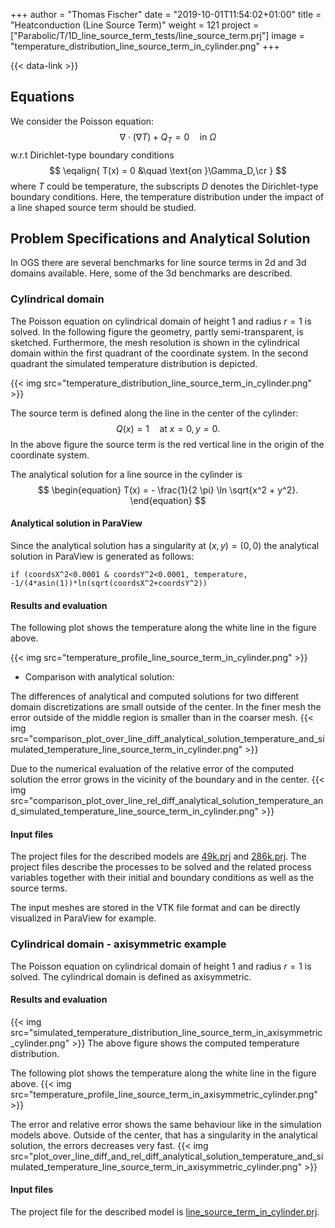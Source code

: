 +++
author = "Thomas Fischer"
date = "2019-10-01T11:54:02+01:00"
title = "Heatconduction (Line Source Term)"
weight = 121
project = ["Parabolic/T/1D_line_source_term_tests/line_source_term.prj"]
image = "temperature_distribution_line_source_term_in_cylinder.png"
+++

{{< data-link >}}

## Equations

We consider the Poisson equation:
$$
\begin{equation}
\nabla\cdot(\nabla T) + Q_T = 0 \quad \text{in }\Omega
\end{equation}$$
w.r.t Dirichlet-type boundary conditions
$$
\eqalign{
T(x) = 0 &\quad \text{on }\Gamma_D,\cr
}
$$
where $T$ could be temperature, the subscripts $D$ denotes the Dirichlet-type
boundary conditions. Here, the temperature distribution under the impact of a
line shaped source term should be studied.

## Problem Specifications and Analytical Solution

In OGS there are several benchmarks for line source terms in 2d and 3d domains
available. Here, some of the 3d benchmarks are described.

### Cylindrical domain

The Poisson equation on cylindrical domain of height $1$ and radius
$r=1$ is solved. In the following figure the geometry, partly semi-transparent,
is sketched. Furthermore, the mesh resolution is shown in the cylindrical domain
within the first quadrant of the coordinate system. In the second quadrant the
simulated temperature distribution is depicted.

{{< img src="temperature_distribution_line_source_term_in_cylinder.png" >}}

The source term is defined along the line in the center of the cylinder:
$$
\begin{equation}
Q(x) = 1 \quad \text{at } x=0, y=0.
\end{equation}
$$
In the above figure the source term is the red vertical line in the origin of
the coordinate system.

The analytical solution for a line source in the cylinder is
$$
\begin{equation}
T(x) = - \frac{1}{2 \pi} \ln \sqrt{x^2 + y^2}.
\end{equation}
$$

#### Analytical solution in ParaView

Since the analytical solution has a singularity at $(x, y) = (0, 0)$ the
analytical solution in ParaView is generated as follows:

```none
if (coordsX^2<0.0001 & coordsY^2<0.0001, temperature, -1/(4*asin(1))*ln(sqrt(coordsX^2+coordsY^2))
```

#### Results and evaluation

The following plot shows the temperature along the white line in the figure above.

{{< img src="temperature_profile_line_source_term_in_cylinder.png" >}}

- Comparison with analytical solution:

The differences of analytical and computed solutions for two different domain
discretizations are small outside of the center. In the finer mesh the error
outside of the middle region is smaller than in the coarser mesh.
{{< img src="comparison_plot_over_line_diff_analytical_solution_temperature_and_simulated_temperature_line_source_term_in_cylinder.png" >}}

Due to the numerical evaluation of the relative error of the computed solution
the error grows in the vicinity of the boundary and in the center.
{{< img src="comparison_plot_over_line_rel_diff_analytical_solution_temperature_and_simulated_temperature_line_source_term_in_cylinder.png" >}}

#### Input files

The project files for the described models are
[49k.prj](https://gitlab.opengeosys.org/ogs/ogs/-/blob/master/Tests/Data/Parabolic/T/3D_line_source_term_tests/3D_line_source_term_in_cylinder/49k_prisms/line_source_term_in_cylinder.prj)
and
[286k.prj](https://gitlab.opengeosys.org/ogs/ogs/-/blob/master/Tests/Data/Parabolic/T/3D_line_source_term_tests/3D_line_source_term_in_cylinder/286k_prisms/line_source_term_in_cylinder.prj).
The project files describe the processes to be solved and the related process variables
together with their initial and boundary conditions as well as the source terms.

The input meshes are stored in the VTK file format and can be directly visualized in ParaView for example.

### Cylindrical domain - axisymmetric example

The Poisson equation on cylindrical domain of height $1$ and radius
$r=1$ is solved. The cylindrical domain is defined as axisymmetric.

#### Results and evaluation

{{< img src="simulated_temperature_distribution_line_source_term_in_axisymmetric_cylinder.png" >}}
The above figure shows the computed temperature distribution.

The following plot shows the temperature along the white line in the figure above.
{{< img src="temperature_profile_line_source_term_in_axisymmetric_cylinder.png" >}}

The error and relative error shows the same behaviour like in the simulation
models above. Outside of the center, that has a singularity in the analytical
solution, the errors decreases very fast.
{{< img src="plot_over_line_diff_and_rel_diff_analytical_solution_temperature_and_simulated_temperature_line_source_term_in_axisymmetric_cylinder.png" >}}

#### Input files

The project file for the described model is
[line_source_term_in_cylinder.prj](https://gitlab.opengeosys.org/ogs/ogs/-/blob/master/Tests/Data/Parabolic/T/3D_line_source_term_tests/3D_line_source_term_in_cylinder_axisymmetric/line_source_term_in_cylinder.prj).
